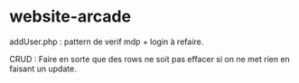 # website-arcade

addUser.php : pattern de verif mdp + login à refaire.

CRUD : Faire en sorte que des rows ne soit pas effacer si on ne met rien en faisant un update.